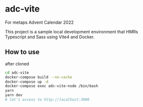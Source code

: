 # adc-vite
For metaps Advent Calendar 2022

This project is a sample local development environment
that HMRs Typescript and Sass using Vite4 and Docker.

## How to use

after cloned

```bash
cd adc-vite
docker-compose build --no-cache
docker-compose up -d
docker-compose exec adc-vite-node /bin/bash
yarn
yarn dev
# let's access to http://localhost:3000
```


